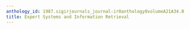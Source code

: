 ```yaml
---
anthology_id: 1987.sigirjournals_journal-ir0anthology0volumeA21A34.0
title: Expert Systems and Information Retrieval
---
```

